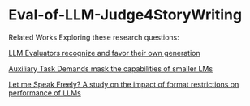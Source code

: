 # Eval-of-LLM-Judge4StoryWriting

Related Works Exploring these research questions:

[LLM Evaluators recognize and favor their own generation](https://arxiv.org/abs/2404.13076)

[Auxiliary Task Demands mask the capabilities of smaller LMs ](https://arxiv.org/abs/2404.02418)

[Let me Speak Freely? A study on the impact of format restrictions on performance of LLMs ](https://arxiv.org/abs/2408.02442)

